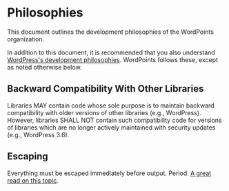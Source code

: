 # Philosophies

This document outlines the development philosophies of the WordPoints organization.

In addition to this document, it is recommended that you also understand [WordPress's
development philosophies](https://make.wordpress.org/core/handbook/our-philosophies/).
WordPoints follows these, except as noted otherwise below.

## Backward Compatibility With Other Libraries

Libraries MAY contain code whose sole purpose is to maintain backward compatibility
with older versions of other libraries (e.g., WordPress). However, libraries SHALL
NOT contain such compatibility code for versions of libraries which are no longer
actively maintained with security updates (e.g., WordPress 3.6).

## Escaping

Everything must be escaped immediately before output. Period. [A great read on this
topic](http://vip.wordpress.com/2014/06/20/the-importance-of-escaping-all-the-things/).
